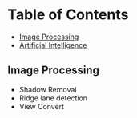 # **Table of Contents**
- [Image Processing](#image-processing)
- [Artificial Intelligence](#artificial-intelligence)

## **Image Processing**
- Shadow Removal
- Ridge lane detection
- View Convert
 
